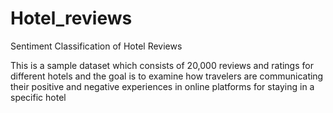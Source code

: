 # Hotel_reviews
Sentiment Classification of Hotel Reviews

This is a sample dataset which consists of 20,000 reviews and ratings for different hotels and the goal is to examine how travelers are communicating their positive and negative experiences in online platforms for staying in a specific hotel 
